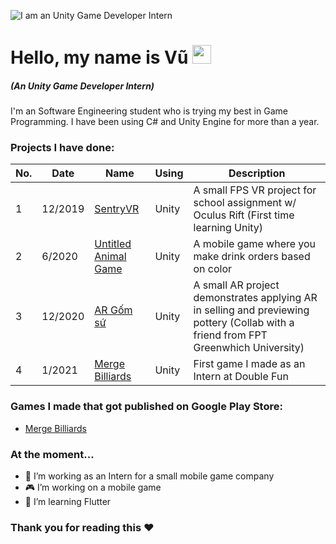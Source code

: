 ![I am an Unity Game Developer Intern](https://i.ibb.co/4tvTGJk/Red-Orange-Abstract-Modern-Shapes-General-Twitch-Banner.png)


# Hello, my name is Vũ <img src="https://raw.githubusercontent.com/MartinHeinz/MartinHeinz/master/wave.gif" width="30px">

##### *(An Unity Game Developer Intern)*

I'm an Software Engineering student who is trying my best in Game Programming. I have been using C# and Unity Engine for more than a year.

### Projects I have done:

No. | Date | Name | Using | Description
------------ | ------------- | ------------- | ------------- | -------------
1 | 12/2019 | [SentryVR](https://github.com/trandinhvu13/SentryVR) | Unity | A small FPS VR project for school assignment w/ Oculus Rift (First time learning Unity)
2 | 6/2020 | [Untitled Animal Game](https://github.com/trandinhvu13/Untitled-Animal-Game) | Unity | A mobile game where you make drink orders based on color
3 | 12/2020 | [AR Gốm sứ](https://github.com/trandinhvu13/Untitled-Animal-Game) | Unity | A small AR project demonstrates applying AR in selling and previewing pottery (Collab with a friend from FPT Greenwhich University) 
4 | 1/2021 | [Merge Billiards](https://github.com/trandinhvu13/Merged-BIlliards) | Unity | First game I made as an Intern at Double Fun

### Games I made that got published on Google Play Store:
* [Merge Billiards](https://play.google.com/store/apps/details?id=com.merge.billard)

### At the moment...
- 🏢 I’m working as an Intern for a small mobile game company
- 🎮 I’m working on a mobile game 
- 🌱 I’m learning Flutter 

### Thank you for reading this ❤ 




